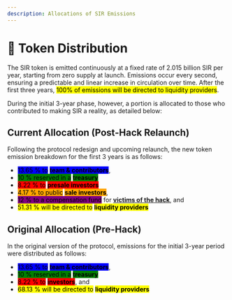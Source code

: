 ```yaml
---
description: Allocations of SIR Emissions
---
```


# 🍰 Token Distribution

The SIR token is emitted continuously at a fixed rate of 2.015 billion SIR per year, starting from zero supply at launch. Emissions occur every second, ensuring a predictable and linear increase in circulation over time. After the first three years, <mark style="background-color:yellow;">100% of emissions will be directed to liquidity providers</mark>.

During the initial 3-year phase, however, a portion is allocated to those who contributed to making SIR a reality, as detailed below:

## Current Allocation (Post-Hack Relaunch)

Following the protocol redesign and upcoming relaunch, the new token emission breakdown for the first 3 years is as follows:

* <mark style="background-color:blue;">13.65 % to</mark> <mark style="background-color:blue;"></mark><mark style="background-color:blue;">**team & contributors**</mark>,
* <mark style="background-color:green;">10 % reserved in a</mark> <mark style="background-color:green;"></mark><mark style="background-color:green;">**treasury**</mark>
* <mark style="background-color:red;">8.22 % to</mark> <mark style="background-color:red;"></mark><mark style="background-color:red;">**presale investors**</mark>
* <mark style="background-color:orange;">4.17 % to public</mark> <mark style="background-color:orange;"></mark><mark style="background-color:orange;">**sale investors**</mark>,
* <mark style="background-color:purple;">12 % to a compensation fund</mark> for [**victims of the hack**](../exploit-and-relaunch.md), and
* <mark style="background-color:yellow;">51.31 % will be directed to</mark>  <mark style="background-color:yellow;"></mark><mark style="background-color:yellow;">**liquidity providers**</mark>

## Original Allocation (Pre-Hack)

In the original version of the protocol, emissions for the initial 3-year period were distributed as follows:

* <mark style="background-color:blue;">13.65 % to</mark> <mark style="background-color:blue;"></mark><mark style="background-color:blue;">**team & contributors**</mark>,
* <mark style="background-color:green;">10 % reserved in a</mark> <mark style="background-color:green;"></mark><mark style="background-color:green;">**treasury**</mark>
* <mark style="background-color:red;">8.22 % to</mark> <mark style="background-color:red;"></mark><mark style="background-color:red;">**investors**</mark>, and
* <mark style="background-color:yellow;">68.13 % will be directed to</mark>  <mark style="background-color:yellow;"></mark><mark style="background-color:yellow;">**liquidity providers**</mark>
